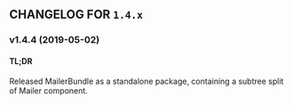 ## CHANGELOG FOR `1.4.x`

### v1.4.4 (2019-05-02)

#### TL;DR

Released MailerBundle as a standalone package, containing a subtree split of Mailer component.
